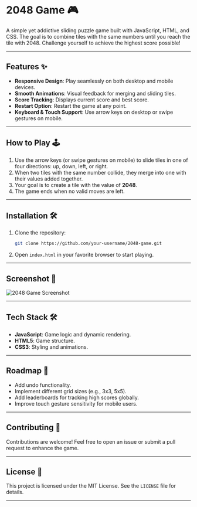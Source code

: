 # 2048 Game 🎮

A simple yet addictive sliding puzzle game built with JavaScript, HTML, and CSS. The goal is to combine tiles with the same numbers until you reach the tile with 2048. Challenge yourself to achieve the highest score possible!

---

## Features ✨

- **Responsive Design**: Play seamlessly on both desktop and mobile devices.
- **Smooth Animations**: Visual feedback for merging and sliding tiles.
- **Score Tracking**: Displays current score and best score.
- **Restart Option**: Restart the game at any point.
- **Keyboard & Touch Support**: Use arrow keys on desktop or swipe gestures on mobile.

---

## How to Play 🕹️

1. Use the arrow keys (or swipe gestures on mobile) to slide tiles in one of four directions: up, down, left, or right.
2. When two tiles with the same number collide, they merge into one with their values added together.
3. Your goal is to create a tile with the value of **2048**.
4. The game ends when no valid moves are left.

---

## Installation 🛠️

1. Clone the repository:
   ```bash
   git clone https://github.com/your-username/2048-game.git
   ```
2. Open `index.html` in your favorite browser to start playing.

---

## Screenshot 📸

![2048 Game Screenshot](https://via.placeholder.com/800x400.png?text=Game+Screenshot)

---

## Tech Stack 🛠️

- **JavaScript**: Game logic and dynamic rendering.
- **HTML5**: Game structure.
- **CSS3**: Styling and animations.

---

## Roadmap 🚀

- Add undo functionality.
- Implement different grid sizes (e.g., 3x3, 5x5).
- Add leaderboards for tracking high scores globally.
- Improve touch gesture sensitivity for mobile users.

---

## Contributing 🤝

Contributions are welcome! Feel free to open an issue or submit a pull request to enhance the game.

---

## License 📜

This project is licensed under the MIT License. See the `LICENSE` file for details.

---
